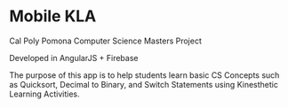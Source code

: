 # Mobile KLA

Cal Poly Pomona Computer Science Masters Project

Developed in AngularJS + Firebase

The purpose of this app is to help students learn basic CS Concepts such as Quicksort, Decimal to Binary, and Switch Statements using Kinesthetic Learning Activities.
